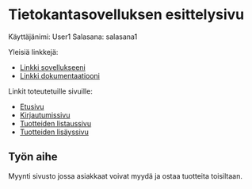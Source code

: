 # Tietokantasovelluksen esittelysivu

Käyttäjänimi: User1
Salasana: salasana1

Yleisiä linkkejä:

* [Linkki sovellukseeni](http://vavo.users.cs.helsinki.fi/tsoha/)
* [Linkki dokumentaatiooni](https://www.github.com/vasdf/Tsoha-Bootstrap/blob/master/doc/dokumentaatio.pdf)

Linkit toteutetuille sivuille:

* [Etusivu](http://vavo.users.cs.helsinki.fi/tsoha/)
* [Kirjautumissivu](http://vavo.users.cs.helsinki.fi/tsoha/kirjaudu)
* [Tuotteiden listaussivu](http://vavo.users.cs.helsinki.fi/tsoha/tuotteet)
* [Tuotteiden lisäyssivu](http://vavo.users.cs.helsinki.fi/tsoha/tuote/uusi)


## Työn aihe

Myynti sivusto jossa asiakkaat voivat myydä ja ostaa tuotteita toisiltaan. 
